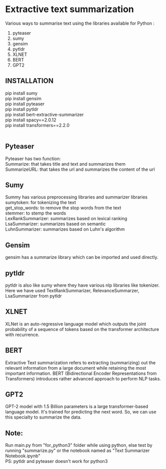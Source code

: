 # Extractive text summarization
Various ways to summarise text using the libraries available for Python :
  1. pyteaser
  2. sumy
  3. gensim
  4. pytldr
  5. XLNET
  6. BERT
  7. GPT2
  
## INSTALLATION
pip install sumy<br>
pip install gensim<br>
pip install pyteaser<br>
pip install pytldr<br>
pip install bert-extractive-summarizer<br>
pip install spacy==2.0.12<br>
pip install transformers==2.2.0<br>
<br>
## Pyteaser
Pyteaser has two function:<br>
  Summarize: that takes title and text and summarizes them<br>
  SummarizeURL: that takes the url and summarizes the content of the url<br>
  
## Sumy
Summy has various preprocessing libraries and summarizer libraries<br>
  sumytoken: for tokenizing the text<br>
  get_stop_words: to remove the stop words from the text<br>
  stemmer: to stemp the words<br>
  LexRankSummarizer: summarizes based on lexical ranking<br>
  LsaSummarizer: summarizes based on semantic<br>
  LuhnSummarizer: summarizes based on Luhn's algorithm<br>

## Gensim
  gensim has a summarize library which can be imported and used directly.
  
## pytldr
 pytldr is also like sumy where they have various nlp libraries like tokenizer.<br>
 Here we have used TextRankSummarizer, RelevanceSummarzer, LsaSummarizer from pytldr

## XLNET
XLNet is an auto-regressive language model which outputs the joint probability of a sequence of tokens based on the transformer architecture with recurrence.

## BERT
Extractive Text summarization refers to extracting (summarizing) out the relevant information from a large document while retaining the most important information. BERT (Bidirectional Encoder Representations from Transformers) introduces rather advanced approach to perform NLP tasks.

## GPT2
GPT-2 model with 1.5 Billion parameters is a large transformer-based language model. It's trained for predicting the next word. So, we can use this specialty to summarize the data.

## Note:
Run main.py from "for_python3" folder while using python, else test by running "summarize.py" or the notebook named as "Text Summarizer Notebook.ipynb"<br>
PS: pytldr and pyteaser doesn't work for python3
